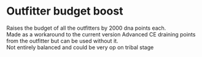 # Outfitter budget boost
Raises the budget of all the outfitters by 2000 dna points each. <br>
Made as a workaround to the current version Advanced CE draining points from the outfitter but can be used without it. <br>
Not entirely balanced and could be very op on tribal stage
